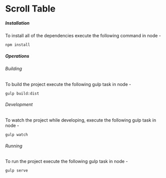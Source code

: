 # Scroll Table
##### Installation
To install all of the dependencies execute the following command in node -
```
npm install
```
##### Operations
###### Building
To build the project execute the following gulp task in node -
```
gulp build:dist
```
###### Development
To watch the project while developing, execute the following gulp task in node -
```
gulp watch
```
###### Running
To run the project execute the following gulp task in node -
```
gulp serve
```